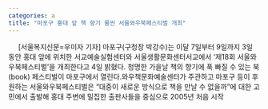 ```yaml
---
categories: a
title: "마포구 홍대 앞 책 향기 물씬 서울와우북페스티벌 개최"
---
```

&nbsp;&nbsp;&nbsp;&nbsp; [서울복지신문=우미자 기자] 마포구(구청장 박강수)는 이달 7일부터 9일까지 3일 동안 홍대 앞에 위치한 서교예술실험센터와 서울생활문화센터서교에서 ‘제18회 서울와우북페스티벌’을 개최한다고 4일 밝혔다. 청명한 가을날 책의 향기에 푹 빠질 수 있는 북(book) 페스티벌이 마포구에서 열린다.와우책문화예술센터가 주관하고 마포구 등이 후원하는 서울와우북페스티벌은 “대중이 새로운 방식으로 책을 만날 수 없을까”에 대한 고민에서 출발해 홍대 주변에 밀집한 출판사들을 중심으로 2005년 처음 시작